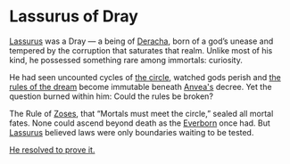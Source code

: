 # Lassurus of Dray

[Lassurus](../../Characters%20of%20Interest/Lassurus.md) was a Dray — a being of [Deracha](../../Realms/Deracha.md), born of a god’s unease and tempered by the corruption that saturates that realm. Unlike most of his kind, he possessed something rare among immortals: curiosity.

He had seen uncounted cycles of [the circle](../../Concepts/The%20Circle.md), watched gods perish and [the rules of the dream](../../Concepts/Rules%20of%20the%20Dream.md) become immutable beneath [Anvea's](../../Gods/Wondrous%20Gods/Anvea%2C%20The%20Dormant%20God.md) decree. Yet the question burned within him: Could the rules be broken?

The Rule of [Zoses](../../Gods/Fallen%20Gods/Zoses%2C%20Goddess%20of%20the%20Circle.md), that “Mortals must meet the circle,” sealed all mortal fates. None could ascend beyond death as the [Everborn](../../Concepts/Everborn.md) once had. But [Lassurus](../../Characters%20of%20Interest/Lassurus.md) believed laws were only boundaries waiting to be tested.

[He resolved to prove it.](0414%20-%20The%20Birth%20of%20the%20Draylings.md)